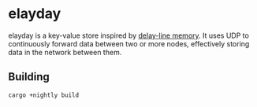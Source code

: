 # elayday

elayday is a key-value store inspired by [delay-line memory](https://en.wikipedia.org/wiki/Delay_line_memory). It uses UDP to continuously forward data between two or more nodes, effectively storing data in the network between them.

## Building

```
cargo +nightly build
``` 